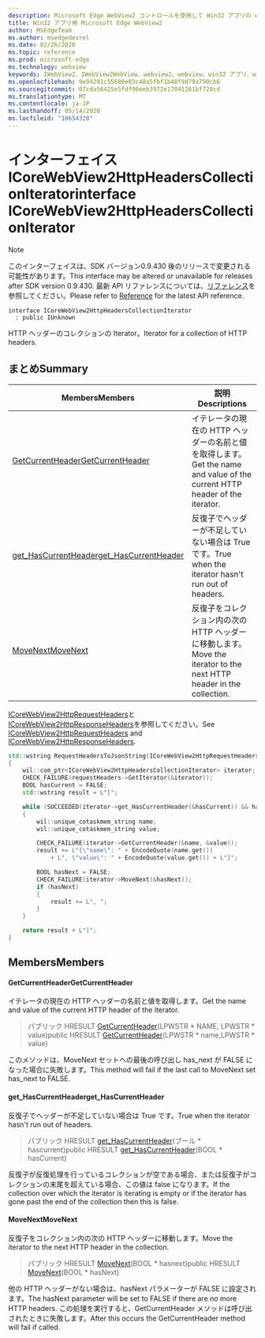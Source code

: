 ```yaml
---
description: Microsoft Edge WebView2 コントロールを使用して Win32 アプリの web コンテンツをホストする
title: Win32 アプリ用 Microsoft Edge WebView2
author: MSEdgeTeam
ms.author: msedgedevrel
ms.date: 02/26/2020
ms.topic: reference
ms.prod: microsoft-edge
ms.technology: webview
keywords: IWebView2、IWebView2WebView、webview2、webview、win32 アプリ、win32、edge、ICoreWebView2、ICoreWebView2Host、browser control、edge html
ms.openlocfilehash: 9e94291c55680e03c48a5fbf1b48f9d79a790cb6
ms.sourcegitcommit: 07cda56425e5fdf90eeb3972e17041261bf720cd
ms.translationtype: MT
ms.contentlocale: ja-JP
ms.lasthandoff: 05/14/2020
ms.locfileid: "10654320"
---
```

# <span data-ttu-id="30e94-104">インターフェイス ICoreWebView2HttpHeadersCollectionIterator</span><span class="sxs-lookup"><span data-stu-id="30e94-104">interface ICoreWebView2HttpHeadersCollectionIterator</span></span> 

> [!NOTE]
> <span data-ttu-id="30e94-105">このインターフェイスは、SDK バージョン0.9.430 後のリリースで変更される可能性があります。</span><span class="sxs-lookup"><span data-stu-id="30e94-105">This interface may be altered or unavailable for releases after SDK version 0.9.430.</span></span> <span data-ttu-id="30e94-106">最新 API リファレンスについては、[リファレンス](../../../webview2-api-reference.md)を参照してください。</span><span class="sxs-lookup"><span data-stu-id="30e94-106">Please refer to [Reference](../../../webview2-api-reference.md) for the latest API reference.</span></span>

```
interface ICoreWebView2HttpHeadersCollectionIterator
  : public IUnknown
```

<span data-ttu-id="30e94-107">HTTP ヘッダーのコレクションの Iterator。</span><span class="sxs-lookup"><span data-stu-id="30e94-107">Iterator for a collection of HTTP headers.</span></span>

## <span data-ttu-id="30e94-108">まとめ</span><span class="sxs-lookup"><span data-stu-id="30e94-108">Summary</span></span>

 <span data-ttu-id="30e94-109">Members</span><span class="sxs-lookup"><span data-stu-id="30e94-109">Members</span></span>                        | <span data-ttu-id="30e94-110">説明</span><span class="sxs-lookup"><span data-stu-id="30e94-110">Descriptions</span></span>
--------------------------------|---------------------------------------------
[<span data-ttu-id="30e94-111">GetCurrentHeader</span><span class="sxs-lookup"><span data-stu-id="30e94-111">GetCurrentHeader</span></span>](#getcurrentheader) | <span data-ttu-id="30e94-112">イテレータの現在の HTTP ヘッダーの名前と値を取得します。</span><span class="sxs-lookup"><span data-stu-id="30e94-112">Get the name and value of the current HTTP header of the iterator.</span></span>
[<span data-ttu-id="30e94-113">get_HasCurrentHeader</span><span class="sxs-lookup"><span data-stu-id="30e94-113">get_HasCurrentHeader</span></span>](#get_hascurrentheader) | <span data-ttu-id="30e94-114">反復子でヘッダーが不足していない場合は True です。</span><span class="sxs-lookup"><span data-stu-id="30e94-114">True when the iterator hasn't run out of headers.</span></span>
[<span data-ttu-id="30e94-115">MoveNext</span><span class="sxs-lookup"><span data-stu-id="30e94-115">MoveNext</span></span>](#movenext) | <span data-ttu-id="30e94-116">反復子をコレクション内の次の HTTP ヘッダーに移動します。</span><span class="sxs-lookup"><span data-stu-id="30e94-116">Move the iterator to the next HTTP header in the collection.</span></span>

<span data-ttu-id="30e94-117">[ICoreWebView2HttpRequestHeaders](ICoreWebView2HttpRequestHeaders.md)と[ICoreWebView2HttpResponseHeaders](ICoreWebView2HttpResponseHeaders.md)を参照してください。</span><span class="sxs-lookup"><span data-stu-id="30e94-117">See [ICoreWebView2HttpRequestHeaders](ICoreWebView2HttpRequestHeaders.md) and [ICoreWebView2HttpResponseHeaders](ICoreWebView2HttpResponseHeaders.md).</span></span> 

```cpp
std::wstring RequestHeadersToJsonString(ICoreWebView2HttpRequestHeaders* requestHeaders)
{
    wil::com_ptr<ICoreWebView2HttpHeadersCollectionIterator> iterator;
    CHECK_FAILURE(requestHeaders->GetIterator(&iterator));
    BOOL hasCurrent = FALSE;
    std::wstring result = L"[";

    while (SUCCEEDED(iterator->get_HasCurrentHeader(&hasCurrent)) && hasCurrent)
    {
        wil::unique_cotaskmem_string name;
        wil::unique_cotaskmem_string value;

        CHECK_FAILURE(iterator->GetCurrentHeader(&name, &value));
        result += L"{\"name\": " + EncodeQuote(name.get())
            + L", \"value\": " + EncodeQuote(value.get()) + L"}";

        BOOL hasNext = FALSE;
        CHECK_FAILURE(iterator->MoveNext(&hasNext));
        if (hasNext)
        {
            result += L", ";
        }
    }

    return result + L"]";
}
```

## <span data-ttu-id="30e94-118">Members</span><span class="sxs-lookup"><span data-stu-id="30e94-118">Members</span></span>

#### <span data-ttu-id="30e94-119">GetCurrentHeader</span><span class="sxs-lookup"><span data-stu-id="30e94-119">GetCurrentHeader</span></span> 

<span data-ttu-id="30e94-120">イテレータの現在の HTTP ヘッダーの名前と値を取得します。</span><span class="sxs-lookup"><span data-stu-id="30e94-120">Get the name and value of the current HTTP header of the iterator.</span></span>

> <span data-ttu-id="30e94-121">パブリック HRESULT [GetCurrentHeader](#getcurrentheader)(LPWSTR \* NAME, LPWSTR \* value)</span><span class="sxs-lookup"><span data-stu-id="30e94-121">public HRESULT [GetCurrentHeader](#getcurrentheader)(LPWSTR \* name,LPWSTR \* value)</span></span>

<span data-ttu-id="30e94-122">このメソッドは、MoveNext セットへの最後の呼び出し has_next が FALSE になった場合に失敗します。</span><span class="sxs-lookup"><span data-stu-id="30e94-122">This method will fail if the last call to MoveNext set has_next to FALSE.</span></span>

#### <span data-ttu-id="30e94-123">get_HasCurrentHeader</span><span class="sxs-lookup"><span data-stu-id="30e94-123">get_HasCurrentHeader</span></span> 

<span data-ttu-id="30e94-124">反復子でヘッダーが不足していない場合は True です。</span><span class="sxs-lookup"><span data-stu-id="30e94-124">True when the iterator hasn't run out of headers.</span></span>

> <span data-ttu-id="30e94-125">パブリック HRESULT [get_HasCurrentHeader](#get_hascurrentheader)(ブール \* hascurrent)</span><span class="sxs-lookup"><span data-stu-id="30e94-125">public HRESULT [get_HasCurrentHeader](#get_hascurrentheader)(BOOL \* hasCurrent)</span></span>

<span data-ttu-id="30e94-126">反復子が反復処理を行っているコレクションが空である場合、または反復子がコレクションの末尾を超えている場合、この値は false になります。</span><span class="sxs-lookup"><span data-stu-id="30e94-126">If the collection over which the iterator is iterating is empty or if the iterator has gone past the end of the collection then this is false.</span></span>

#### <span data-ttu-id="30e94-127">MoveNext</span><span class="sxs-lookup"><span data-stu-id="30e94-127">MoveNext</span></span> 

<span data-ttu-id="30e94-128">反復子をコレクション内の次の HTTP ヘッダーに移動します。</span><span class="sxs-lookup"><span data-stu-id="30e94-128">Move the iterator to the next HTTP header in the collection.</span></span>

> <span data-ttu-id="30e94-129">パブリック HRESULT [MoveNext](#movenext)(BOOL \* hasnext)</span><span class="sxs-lookup"><span data-stu-id="30e94-129">public HRESULT [MoveNext](#movenext)(BOOL \* hasNext)</span></span>

<span data-ttu-id="30e94-130">他の HTTP ヘッダーがない場合は、hasNext パラメーターが FALSE に設定されます。</span><span class="sxs-lookup"><span data-stu-id="30e94-130">The hasNext parameter will be set to FALSE if there are no more HTTP headers.</span></span> <span data-ttu-id="30e94-131">この処理を実行すると、GetCurrentHeader メソッドは呼び出されたときに失敗します。</span><span class="sxs-lookup"><span data-stu-id="30e94-131">After this occurs the GetCurrentHeader method will fail if called.</span></span>

